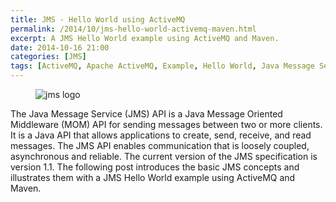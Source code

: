 ```yaml
---
title: JMS - Hello World using ActiveMQ 
permalink: /2014/10/jms-hello-world-activemq-maven.html
excerpt: A JMS Hello World example using ActiveMQ and Maven.
date: 2014-10-16 21:00
categories: [JMS]
tags: [ActiveMQ, Apache ActiveMQ, Example, Hello World, Java Message Service, JMS, Maven]
---
```


<figure>
    <img src="{{ site.url }}/assets/images/logos/jms-logo.png" alt="jms logo">
</figure>

The Java Message Service (JMS) API is a Java Message Oriented Middleware (MOM) API for sending messages between two or more clients. It is a Java API that allows applications to create, send, receive, and read messages. The JMS API enables communication that is loosely coupled, asynchronous and reliable. The current version of the JMS specification is version 1.1. The following post introduces the basic JMS concepts and illustrates them with a JMS Hello World example using ActiveMQ and Maven.

























